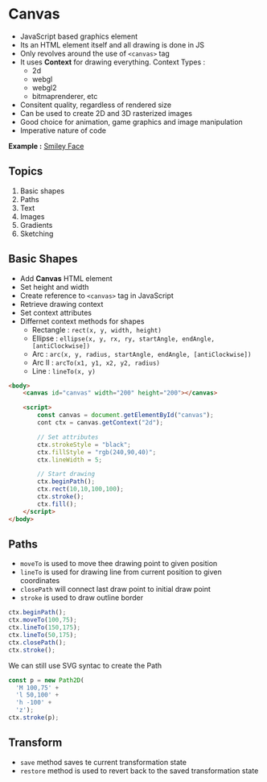# Canvas

* JavaScript based graphics element
* Its an HTML element itself and all drawing is done in JS
* Only revolves around the use of `<canvas>` tag
* It uses **Context** for drawing everything. Context Types :
  * 2d
  * webgl
  * webgl2
  * bitmaprenderer, etc
* Consitent quality, regardless of rendered size
* Can be used to create 2D and 3D rasterized images
* Good choice for animation, game graphics and image manipulation
* Imperative nature of code

**Example :**  [Smiley Face]()

## Topics
1. Basic shapes
2. Paths
3. Text
4. Images
5. Gradients
6. Sketching

## Basic Shapes
* Add **Canvas** HTML element
* Set height and width
* Create reference to `<canvas>` tag in JavaScript
* Retrieve drawing context
* Set context attributes
* Differnet context methods for shapes
  * Rectangle : `rect(x, y, width, height)`
  * Ellipse   : `ellipse(x, y, rx, ry, startAngle, endAngle, [antiClockwise])`
  * Arc : `arc(x, y, radius, startAngle, endAngle, [antiClockwise])`
  * Arc II : `arcTo(x1, y1, x2, y2, radius)`
  * Line : `lineTo(x, y)`

```html
<body>
    <canvas id="canvas" width="200" height="200"></canvas>

    <script>
        const canvas = document.getElementById("canvas");
        cont ctx = canvas.getContext("2d");

        // Set attributes
        ctx.strokeStyle = "black";
        ctx.fillStyle = "rgb(240,90,40)";
        ctx.lineWidth = 5;

        // Start drawing
        ctx.beginPath();
        ctx.rect(10,10,100,100);
        ctx.stroke();
        ctx.fill();
    </script>
</body>
```
## Paths
* `moveTo` is used to move thee drawing point to given position
* `lineTo` is used for drawing line from current position to given coordinates
* `closePath` will connect last draw point to initial draw point
* `stroke` is used to draw outline border
```js
ctx.beginPath();
ctx.moveTo(100,75);
ctx.lineTo(150,175);
ctx.lineTo(50,175);
ctx.closePath();
ctx.stroke();
```

We can still use SVG syntac to create the Path
```js
const p = new Path2D(
  'M 100,75' +
  'l 50,100' +
  'h -100' +
  'z');
ctx.stroke(p);
```

## Transform
* `save` method saves te current transformation state
* `restore` method is used to revert back to the saved transformation state
```js
```